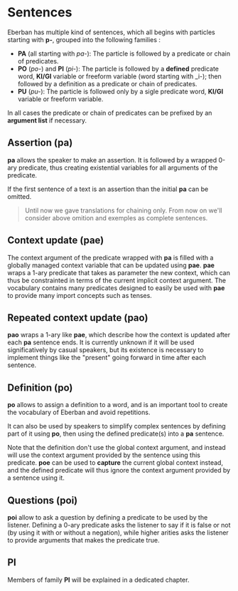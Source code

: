 # Sentences

Eberban has multiple kind of sentences, which all begins with particles starting
with __p-__, grouped into the following families :

- __PA__ (all starting with _pa-_): The particle is followed by a predicate or
  chain of predicates.
- __PO__ (_po-_) and __PI__ (_pi-_): The particle is followed by a __defined__
  predicate word, __KI/GI__ variable or freeform variable (word starting with
  _i-); then followed by a definition as a predicate or chain of predicates.
- __PU__ (_pu-_): The particle is followed only by a sigle predicate word,
  __KI/GI__ variable or freeform variable.

In all cases the predicate or chain of predicates can be prefixed by an
__argument list__ if necessary.

## Assertion (pa)

__pa__ allows the speaker to make an assertion. It is followed by a wrapped
0-ary predicate, thus creating existential variables for all arguments of
the predicate.

If the first sentence of a text is an assertion than the initial __pa__
can be omitted.

> Until now we gave translations for chaining only. From now on we'll consider
> above omition and exemples as complete sentences.

## Context update (pae)

The context argument of the predicate wrapped with __pa__ is filled with a
globally managed context variable that can be updated using __pae__.
__pae__ wraps a 1-ary predicate that takes as parameter the new context, which
can thus be constrainted in terms of the current implicit context argument.
The vocabulary contains many predicates designed to easily be used with __pae__
to provide many import concepts such as tenses.

## Repeated context update (pao)

__pao__ wraps a 1-ary like __pae__, which describe how the context is updated
after each __pa__ sentence ends. It is currently unknown if it will be used
significatively by casual speakers, but its existence is necessary to implement
things like the "present" going forward in time after each sentence.

## Definition (po)

__po__ allows to assign a definition to a word, and is an important tool to
create the vocabulary of Eberban and avoid repetitions.

It can also be used by speakers to simplify complex sentences by defining part
of it using __po__, then using the defined predicate(s) into a __pa__ sentence.

Note that the definition don't use the global context argument, and instead
will use the context argument provided by the sentence using this predicate.
__poe__ can be used to __capture__ the current global context instead, and the
defined predicate will thus ignore the context argument provided by a sentence
using it.

## Questions (poi)

__poi__ allow to ask a question by defining a predicate to be used by the
listener. Defining a 0-ary predicate asks the listener to say if it is false
or not (by using it with or without a negation), while higher arities asks the
listener to provide arguments that makes the predicate true.

## PI

Members of family __PI__ will be explained in a dedicated chapter.